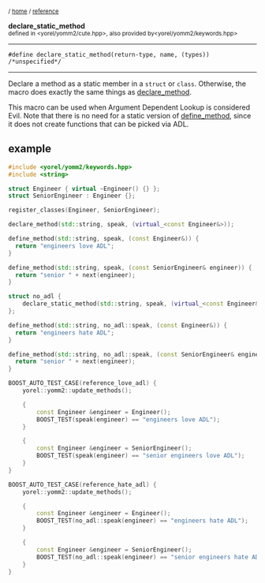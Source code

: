 

<sub>/ [home](/README.md) / [reference](/reference/README.md) </sub>

**declare_static_method**<br>
<sub>defined in <yorel/yomm2/cute.hpp>, also provided by<yorel/yomm2/keywords.hpp></sub>


---
```
#define declare_static_method(return-type, name, (types)) /*unspecified*/
```
---
Declare a method as a static member in a `struct` or `class`. Otherwise, the
macro does exactly the same things as [declare_method](declare_method.md).

This macro can be used when Argument Dependent Lookup is considered Evil. Note
that there is no need for a static version of [define_method](define_method.md), since it does not
create functions that can be picked via ADL.

## example


```c++
#include <yorel/yomm2/keywords.hpp>
#include <string>

struct Engineer { virtual ~Engineer() {} };
struct SeniorEngineer : Engineer {};

register_classes(Engineer, SeniorEngineer);

declare_method(std::string, speak, (virtual_<const Engineer&>));

define_method(std::string, speak, (const Engineer&)) {
  return "engineers love ADL";
}

define_method(std::string, speak, (const SeniorEngineer& engineer)) {
  return "senior " + next(engineer);
}

struct no_adl {
    declare_static_method(std::string, speak, (virtual_<const Engineer&>));
};

define_method(std::string, no_adl::speak, (const Engineer&)) {
  return "engineers hate ADL";
}

define_method(std::string, no_adl::speak, (const SeniorEngineer& engineer)) {
  return "senior " + next(engineer);
}

BOOST_AUTO_TEST_CASE(reference_love_adl) {
    yorel::yomm2::update_methods();

    {
        const Engineer &engineer = Engineer();
        BOOST_TEST(speak(engineer) == "engineers love ADL");
    }

    {
        const Engineer &engineer = SeniorEngineer();
        BOOST_TEST(speak(engineer) == "senior engineers love ADL");
    }
}

BOOST_AUTO_TEST_CASE(reference_hate_adl) {
    yorel::yomm2::update_methods();

    {
        const Engineer &engineer = Engineer();
        BOOST_TEST(no_adl::speak(engineer) == "engineers hate ADL");
    }

    {
        const Engineer &engineer = SeniorEngineer();
        BOOST_TEST(no_adl::speak(engineer) == "senior engineers hate ADL");
    }
}
```
